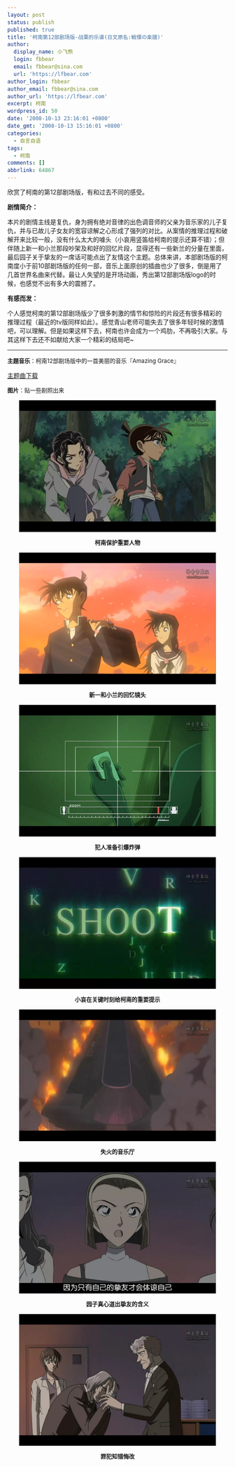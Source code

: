```yaml
---
layout: post
status: publish
published: true
title: '柯南第12部剧场版-战栗的乐谱(日文原名:戦慄の楽譜)'
author:
  display_name: 小飞熊
  login: fbbear
  email: fbbear@sina.com
  url: 'https://lfbear.com'
author_login: fbbear
author_email: fbbear@sina.com
author_url: 'https://lfbear.com'
excerpt: 柯南
wordpress_id: 50
date: '2008-10-13 23:16:01 +0800'
date_gmt: '2008-10-13 15:16:01 +0800'
categories:
  - 自言自语
tags:
  - 柯南
comments: []
abbrlink: 64867
---
```

<p>欣赏了柯南的第12部剧场版，有和过去不同的感受。<!--more--></p>
<p><strong>剧情简介：</strong></p>
<p>本片的剧情主线是复仇，身为拥有绝对音律的出色调音师的父亲为音乐家的儿子复仇，并与已故儿子女友的宽容谅解之心形成了强列的对比。从案情的推理过程和破解开来比较一般，没有什么太大的噱头（小哀用竖笛给柯南的提示还算不错）；但伴随上新一和小兰那段吵架及和好的回忆片段，显得还有一些新兰的分量在里面，最后园子关于挚友的一席话可能点出了友情这个主题。总体来讲，本部剧场版的柯南度小于前10部剧场版的任何一部，音乐上面原创的插曲也少了很多，倒是用了几首世界名曲来代替。最让人失望的是开场动画，秀出第12部剧场版logo的时候，也感觉不出有多大的震撼了。</p>
<p><strong>有感而发：</strong></p>
<p>个人感觉柯南的第12部剧场版少了很多刺激的情节和惊险的片段还有很多精彩的推理过程（最近的tv版同样如此）。感觉青山老师可能失去了很多年轻时候的激情吧，可以理解。但是如果这样下去，柯南也许会成为一个鸡肋，不再吸引大家。与其这样下去还不如献给大家一个精彩的结局吧~</p>
<hr /><span style="font-size: small;"><strong>主题音乐</strong>：柯南12部剧场版中的一首美丽的音乐『Amazing Grace』</span></p>
<p><a href="http://bbs.cfaspace.com/uploadfile04030125/2005-12/2005121416331351867.mp3">主题曲下载</a></p>
<p><span style="font-size: small;"><strong>图片</strong>：贴一些剧照出来</span></p>
<p align="center"><a href="/assets/images/20081013_598866.jpg" target="_blank"><img title="点击放大" src="/assets/images/20081013_598866.jpg" alt="" width="450" height="300" align="middle" /></a></p>
<p align="center"><span style="font-size: small;"><strong> 柯南保护重要人物</strong></span></p>
<p align="center"><a href="/assets/images/20081013_996787.jpg" target="_blank"><img title="点击放大" src="/assets/images/20081013_996787.jpg" alt="" width="450" height="300" align="middle" /></a></p>
<p align="center"><strong><span style="font-size: small;"> 新一和小兰的回忆镜头</span></strong></p>
<p align="center"><a href="/assets/images/20081013_837131.jpg" target="_blank"><img title="点击放大" src="/assets/images/20081013_837131.jpg" alt="" width="450" height="300" align="middle" /></a></p>
<p align="center"><strong><span style="font-size: small;"> 犯人准备引爆炸弹</span></strong></p>
<p align="center"><a href="/assets/images/20081013_561843.jpg" target="_blank"><img title="点击放大" src="/assets/images/20081013_561843.jpg" alt="" width="450" height="300" align="middle" /></a></p>
<p align="center"><strong><span style="font-size: small;"> 小哀在关键时刻给柯南的重要提示</span></strong></p>
<p align="center"><a href="/assets/images/20081013_151617.jpg" target="_blank"><img title="点击放大" src="/assets/images/20081013_151617.jpg" alt="" width="450" height="300" align="middle" /></a></p>
<p align="center"><strong><span style="font-size: small;"> 失火的音乐厅</span></strong></p>
<p align="center"><a href="/assets/images/20081013_110653.jpg" target="_blank"><img title="点击放大" src="/assets/images/20081013_110653.jpg" alt="" width="450" height="300" align="middle" /></a></p>
<p align="center"><strong><span style="font-size: small;"> 园子真心道出挚友的含义</span></strong></p>
<p align="center"><a href="/assets/images/20081013_261469.jpg" target="_blank"><img title="点击放大" src="/assets/images/20081013_261469.jpg" alt="" width="450" height="300" align="middle" /></a></p>
<p align="center"><strong><span style="font-size: small;"> 罪犯知错悔改</span></strong></p>
